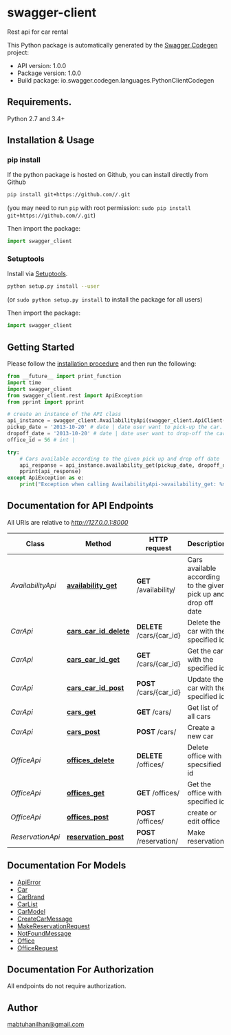 # swagger-client
Rest api for car rental

This Python package is automatically generated by the [Swagger Codegen](https://github.com/swagger-api/swagger-codegen) project:

- API version: 1.0.0
- Package version: 1.0.0
- Build package: io.swagger.codegen.languages.PythonClientCodegen

## Requirements.

Python 2.7 and 3.4+

## Installation & Usage
### pip install

If the python package is hosted on Github, you can install directly from Github

```sh
pip install git+https://github.com//.git
```
(you may need to run `pip` with root permission: `sudo pip install git+https://github.com//.git`)

Then import the package:
```python
import swagger_client 
```

### Setuptools

Install via [Setuptools](http://pypi.python.org/pypi/setuptools).

```sh
python setup.py install --user
```
(or `sudo python setup.py install` to install the package for all users)

Then import the package:
```python
import swagger_client
```

## Getting Started

Please follow the [installation procedure](#installation--usage) and then run the following:

```python
from __future__ import print_function
import time
import swagger_client
from swagger_client.rest import ApiException
from pprint import pprint

# create an instance of the API class
api_instance = swagger_client.AvailabilityApi(swagger_client.ApiClient(configuration))
pickup_date = '2013-10-20' # date | date user want to pick-up the car. It should be written in that format \"yyyy-mm-dd\"
dropoff_date = '2013-10-20' # date | date user want to drop-off the car. It should be written in that format \"yyyy-mm-dd\"
office_id = 56 # int | 

try:
    # Cars available according to the given pick up and drop off date
    api_response = api_instance.availability_get(pickup_date, dropoff_date, office_id)
    pprint(api_response)
except ApiException as e:
    print("Exception when calling AvailabilityApi->availability_get: %s\n" % e)

```

## Documentation for API Endpoints

All URIs are relative to *http://127.0.0.1:8000*

Class | Method | HTTP request | Description
------------ | ------------- | ------------- | -------------
*AvailabilityApi* | [**availability_get**](docs/AvailabilityApi.md#availability_get) | **GET** /availability/ | Cars available according to the given pick up and drop off date
*CarApi* | [**cars_car_id_delete**](docs/CarApi.md#cars_car_id_delete) | **DELETE** /cars/{car_id} | Delete the car with the specified id
*CarApi* | [**cars_car_id_get**](docs/CarApi.md#cars_car_id_get) | **GET** /cars/{car_id} | Get the car with the specified id
*CarApi* | [**cars_car_id_post**](docs/CarApi.md#cars_car_id_post) | **POST** /cars/{car_id} | Update the car with the specified id
*CarApi* | [**cars_get**](docs/CarApi.md#cars_get) | **GET** /cars/ | Get list of all cars
*CarApi* | [**cars_post**](docs/CarApi.md#cars_post) | **POST** /cars/ | Create a new car
*OfficeApi* | [**offices_delete**](docs/OfficeApi.md#offices_delete) | **DELETE** /offices/ | Delete office with specsified id
*OfficeApi* | [**offices_get**](docs/OfficeApi.md#offices_get) | **GET** /offices/ | Get the office with specified id
*OfficeApi* | [**offices_post**](docs/OfficeApi.md#offices_post) | **POST** /offices/ | create or edit office
*ReservationApi* | [**reservation_post**](docs/ReservationApi.md#reservation_post) | **POST** /reservation/ | Make reservation


## Documentation For Models

 - [ApiError](docs/ApiError.md)
 - [Car](docs/Car.md)
 - [CarBrand](docs/CarBrand.md)
 - [CarList](docs/CarList.md)
 - [CarModel](docs/CarModel.md)
 - [CreateCarMessage](docs/CreateCarMessage.md)
 - [MakeReservationRequest](docs/MakeReservationRequest.md)
 - [NotFoundMessage](docs/NotFoundMessage.md)
 - [Office](docs/Office.md)
 - [OfficeRequest](docs/OfficeRequest.md)


## Documentation For Authorization

 All endpoints do not require authorization.


## Author

mabtuhanilhan@gmail.com

